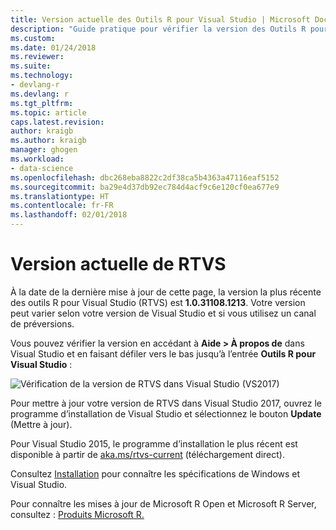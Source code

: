 ```yaml
---
title: Version actuelle des Outils R pour Visual Studio | Microsoft Docs
description: "Guide pratique pour vérifier la version des Outils R pour Visual Studio et installer les mises à jour."
ms.custom: 
ms.date: 01/24/2018
ms.reviewer: 
ms.suite: 
ms.technology:
- devlang-r
ms.devlang: r
ms.tgt_pltfrm: 
ms.topic: article
caps.latest.revision: 
author: kraigb
ms.author: kraigb
manager: ghogen
ms.workload:
- data-science
ms.openlocfilehash: dbc268eba8822c2df38ca5b4363a47116eaf5152
ms.sourcegitcommit: ba29e4d37db92ec784d4acf9c6e120cf0ea677e9
ms.translationtype: HT
ms.contentlocale: fr-FR
ms.lasthandoff: 02/01/2018
---
```

# <a name="rtvs-current-version"></a>Version actuelle de RTVS

À la date de la dernière mise à jour de cette page, la version la plus récente des outils R pour Visual Studio (RTVS) est **1.0.31108.1213**. Votre version peut varier selon votre version de Visual Studio et si vous utilisez un canal de préversions.

Vous pouvez vérifier la version en accédant à **Aide > À propos de** dans Visual Studio et en faisant défiler vers le bas jusqu’à l’entrée **Outils R pour Visual Studio** :

![Vérification de la version de RTVS dans Visual Studio (VS2017)](media/current-version.png)

Pour mettre à jour votre version de RTVS dans Visual Studio 2017, ouvrez le programme d’installation de Visual Studio et sélectionnez le bouton **Update** (Mettre à jour).

Pour Visual Studio 2015, le programme d’installation le plus récent est disponible à partir de [aka.ms/rtvs-current](https://aka.ms/rtvs-current) (téléchargement direct).

Consultez [Installation](installing-r-tools-for-visual-studio.md) pour connaître les spécifications de Windows et Visual Studio.

Pour connaître les mises à jour de Microsoft R Open et Microsoft R Server, consultez : [Produits Microsoft R.](http://aka.ms/rtvs-msft-r)